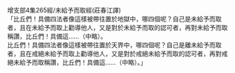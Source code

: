 增支部4集265經/未給予而取經(莊春江譯)  
「比丘們！具備四法者像這樣被帶往置於地獄中，哪四個呢？自己是未給予而取者，且在未給予而取上勸導他人，又是對於未給予而取的認可者，再對未給予而取稱讚，比丘們！具備這……（中略）。  
比丘們！具備四法者像這樣被帶往置於天界中，哪四個呢？自己是離未給予而取者，且在戒絕未給予而取上勸導他人，又是對於戒絕未給予而取的認可者，再對戒絕未給予而取稱讚，比丘們！具備這……（中略）。」  
  
  
